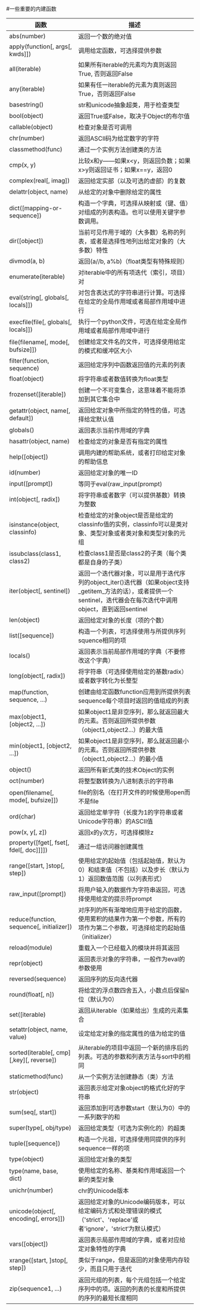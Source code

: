 #一些重要的内建函数

|函数|描述|
|----|----|
|abs(number)|返回一个数的绝对值|
|apply(function[, args[, kwds]])|调用给定函数，可选择提供参数|
|all(iterable)|如果所有iterable的元素均为真则返回True, 否则返回False|
|any(iterable)|如果有任一iterable的元素为真则返回True，否则返回False|
|basestring()|str和unicode抽象超类，用于检查类型|
|bool(object)|返回True或False，取决于Object的布尔值|
|callable(object)|检查对象是否可调用|
|chr(number)|返回ASCII码为给定数字的字符|
|classmethod(func)|通过一个实例方法创建类的方法|
|cmp(x, y)|比较x和y——如果x<y，则返回负数；如果x>y则返回证书；如果x==y，返回0|
|complex(real[, imag])|返回给定实部（以及可选的虚部）的复数|
|delattr(object, name)|从给定的对象中删除给定的属性|
|dict([mapping-or-sequence])|构造一个字典，可选择从映射或（键、值）对组成的列表构造。也可以使用关键字参数调用。|
|dir([object])|当前可见作用于域的（大多数）名称的列表，或者是选择性地列出给定对象的（大多数）特性|
|divmod(a, b)|返回(a//b, a%b)（float类型有特殊规则）|
|enumerate(iterable)|对iterable中的所有项迭代（索引，项目）对|
|eval(string[, globals[, locals]])|对包含表达式的字符串进行计算。可选择在给定的全局作用域或者局部作用域中进行|
|execfile(file[, globals[, locals]])|执行一个python文件，可选在给定全局作用域或者局部作用域中进行|
|file(filename[, mode[, bufsize]])|创建给定文件名的文件，可选择使用给定的模式和缓冲区大小|
|filter(function, sequence)|返回给定序列中函数返回值的元素的列表|
|float(object)|将字符串或者数值转换为float类型|
|frozenset([iterable])|创建一个不可变集合，这意味着不能将添加到其它集合中|
|getattr(object, name[, default])|返回给定对象中所指定的特性的值，可选择给定默认值|
|globals()|返回表示当前作用域的字典|
|hasattr(object, name)|检查给定的对象是否有指定的属性|
|help([object])|调用内建的帮助系统，或者打印给定对象的帮助信息|
|id(number)|返回给定对象的唯一ID|
|input([prompt])|等同于eval(raw_input(prompt)|
|int(object[, radix])|将字符串或者数字（可以提供基数）转换为整数|
|isinstance(object, classinfo)|检查给定的对象object是否是给定的classinfo值的实例，classinfo可以是类对象、类型对象或者类对象和类型对象的元组|
|issubclass(class1, class2)|检查class1是否是class2的子类（每个类都是自身的子类）|
|iter(object[, sentinel])|返回一个迭代器对象，可以是用于迭代序列的object_iter()迭代器（如果object支持_getitem_方法的话），或者提供一个sentinel，迭代器会在每次迭代中调用object，直到返回sentinel|
|len(object)|返回给定对象的长度（项的个数）|
|list([sequence])|构造一个列表，可选择使用与所提供序列squence相同的项|
|locals()|返回表示当前局部作用域的字典（不要修改这个字典）|
|long(object[, radix])|将字符串（可选择使用给定的基数radix）或者数字转化为长整型|
|map(function, sequence, ...)|创建由给定函数function应用到所提供列表sequence每个项目时返回的值组成的列表|
|max(object1, [object2, ...])|如果object1是非空序列，那么就返回最大的元素。否则返回所提供参数（object1,object2...）的最大值|
|min(object1, [object2, ...])|如果object1是非空序列，那么就返回最小的元素。否则返回所提供参数（object1,object2...）的最小值|
|object()|返回所有新式类的技术Object的实例|
|oct(number)|将整型数转换为八进制表示的字符串|
|open(filename[, mode[, bufsize]])|file的别名（在打开文件的时候使用open而不是file|
|ord(char)|返回给定单字符（长度为1的字符串或者Unicode字符串）的ASCII值|
|pow(x, y[, z])|返回x的y次方，可选择模除z|
|property([fget[, fset[, fdel[, doc]]]])|通过一组访问器创建属性|
|range([start, ]stop[, step])|使用给定的起始值（包括起始值，默认为0）和结束值（不包括）以及步长（默认为1）返回数值范围（以列表形式）|
|raw_input([prompt])|将用户输入的数据作为字符串返回，可选择使用给定的提示符prompt|
|reduce(function, sequence[, initializer])|对序列的所有渐增地应用于给定的函数，使用累积的结果作为第一个参数，所有的项作为第二个参数，可选择给定的起始值（initializer）|
|reload(module)|重载入一个已经载入的模块并将其返回|
|repr(object)|返回表示对象的字符串，一般作为eval的参数使用|
|reversed(sequence)|返回序列的反向迭代器|
|round(float[, n])|将给定的浮点数四舍五入，小数点后保留n位（默认为0）|
|set([iterable)|返回从iterable（如果给出）生成的元素集合|
|setattr(object, name, value)|设定给定对象的指定属性的值为给定的值|
|sorted(iterable[, cmp][,key][, reverse])|从iterable的项目中返回一个新的排序后的列表。可选的参数和列表方法与sort中的相同|
|staticmethod(func)|从一个实例方法创建静态（类）方法|
|str(object)|返回表示给定对象object的格式化好的字符串|
|sum(seq[, start])|返回添加到可选参数start（默认为0）中的一系列数字的和|
|super(type[, obj/type)|返回给定类型（可选为实例化的）的超类|
|tuple([sequence])|构造一个元祖，可选择使用同提供的序列sequence一样的项|
|type(object)|返回给定对象的类型|
|type(name, base, dict)|使用给定的名称、基类和作用域返回一个新的类型对象|
|unichr(number)|chr的Unicode版本|
|unicode(object[, encoding[, errors]])|返回给定对象的Unicode编码版本，可以给定编码方式和处理错误的模式（'strict'、'replace'或者'ignore'，'strict‘为默认模式）|
|vars([object])|返回表示局部作用域的字典，或者对应给定对象特性的字典|
|xrange([start, ]stop[, step])|类似于range，但是返回的对象使用内存较少，而且只用于迭代|
|zip(sequence1, ...)|返回元组的列表，每个元组包括一个给定序列中的项。返回的列表的长度和所提供的序列的最短长度相同|
